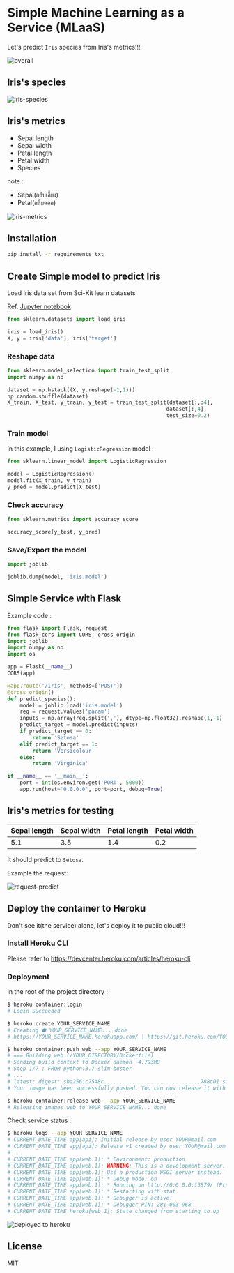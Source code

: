 # Simple Machine Learning as a Service (MLaaS)

Let's predict `Iris` species from Iris's metrics!!!

![overall](assets/overall.png)

## Iris's species

![iris-species](assets/iris-species.png)

## Iris's metrics

 - Sepal length
 - Sepal width
 - Petal length
 - Petal width
 - Species

note : 

 - Sepal(กลีบเลี้ยง)
 - Petal(กลีบดอก)

![iris-metrics](assets/iris-metrics.png)

## Installation

```bash
pip install -r requirements.txt
```

## Create Simple model to predict Iris

Load Iris data set from Sci-Kit learn datasets

Ref. [Jupyter notebook](create-model.ipynb)

```py
from sklearn.datasets import load_iris

iris = load_iris()
X, y = iris['data'], iris['target']
```

### Reshape data

```py
from sklearn.model_selection import train_test_split
import numpy as np

dataset = np.hstack((X, y.reshape(-1,1)))
np.random.shuffle(dataset)
X_train, X_test, y_train, y_test = train_test_split(dataset[:,:4],
                                                   dataset[:,4],
                                                   test_size=0.2)
```

### Train model

In this example, I using `LogisticRegression` model :

```py
from sklearn.linear_model import LogisticRegression

model = LogisticRegression()
model.fit(X_train, y_train)
y_pred = model.predict(X_test)
```

### Check accuracy

```py
from sklearn.metrics import accuracy_score

accuracy_score(y_test, y_pred)
```

### Save/Export the model

```py
import joblib

joblib.dump(model, 'iris.model')
```

## Simple Service with Flask

Example code :

```py
from flask import Flask, request
from flask_cors import CORS, cross_origin
import joblib
import numpy as np
import os

app = Flask(__name__)
CORS(app)

@app.route('/iris', methods=['POST'])
@cross_origin()
def predict_species():
    model = joblib.load('iris.model')
    req = request.values['param']
    inputs = np.array(req.split(','), dtype=np.float32).reshape(1,-1)
    predict_target = model.predict(inputs)
    if predict_target == 0:
        return 'Setosa'
    elif predict_target == 1:
        return 'Versicolour'
    else:
        return 'Virginica'

if __name__ == '__main__':
    port = int(os.environ.get('PORT', 5000))
    app.run(host='0.0.0.0', port=port, debug=True)
```

## Iris's metrics for testing

| Sepal length | Sepal width | Petal length | Petal width |
|--------------|-------------|--------------|-------------|
|   5.1        |     3.5     |     1.4      |     0.2     |

It should predict to `Setosa`.

Example the request:

![request-predict](assets/ex-post-mlaas.png)

## Deploy the container to Heroku

Don't see it(the service) alone, let's deploy it to public cloud!!!

### Install Heroku CLI

Please refer to https://devcenter.heroku.com/articles/heroku-cli

### Deployment

In the root of the project directory :

```bash
$ heroku container:login
# Login Succeeded

$ heroku create YOUR_SERVICE_NAME
# Creating ⬢ YOUR_SERVICE_NAME... done
# https://YOUR_SERVICE_NAME.herokuapp.com/ | https://git.heroku.com/YOUR_SERVICE_NAME.git

$ heroku container:push web --app YOUR_SERVICE_NAME
# === Building web (/YOUR_DIRECTORY/Dockerfile)
# Sending build context to Docker daemon  4.793MB
# Step 1/7 : FROM python:3.7-slim-buster
# ...
# latest: digest: sha256:c7548c...............................788c01 size: 2001
# Your image has been successfully pushed. You can now release it with the 'container:release' command.

$ heroku container:release web --app YOUR_SERVICE_NAME
# Releasing images web to YOUR_SERVICE_NAME... done
```

Check service status :

```bash
$ heroku logs --app YOUR_SERVICE_NAME
# CURRENT_DATE_TIME app[api]: Initial release by user YOUR@mail.com
# CURRENT_DATE_TIME app[api]: Release v1 created by user YOUR@mail.com
# ...
# CURRENT_DATE_TIME app[web.1]: * Environment: production
# CURRENT_DATE_TIME app[web.1]: WARNING: This is a development server. Do not use it in a production deployment.
# CURRENT_DATE_TIME app[web.1]: Use a production WSGI server instead.
# CURRENT_DATE_TIME app[web.1]: * Debug mode: on
# CURRENT_DATE_TIME app[web.1]: * Running on http://0.0.0.0:13879/ (Press CTRL+C to quit)
# CURRENT_DATE_TIME app[web.1]: * Restarting with stat
# CURRENT_DATE_TIME app[web.1]: * Debugger is active!
# CURRENT_DATE_TIME app[web.1]: * Debugger PIN: 281-003-968
# CURRENT_DATE_TIME heroku[web.1]: State changed from starting to up
```

![deployed to heroku](assets/deployed2heroku.png)

## License

MIT